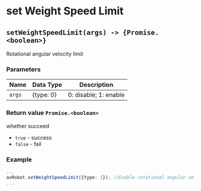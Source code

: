 # set Weight Speed Limit

## `setWeightSpeedLimit(args) -> {Promise.<boolean>}`

Rotational angular velocity limit
### Parameters

| Name | Data Type | Description |
|--------|-----------|-----|
| `args` | {type: 0} |  0: disable; 1: enable  |

### Return value `Promise.<boolean>`

whether succeed

* `true` - success
* `false` - fail

### Example

```typescript
...
axRobot.setWeightSpeedLimit({type: 1}); //Enable rotational angular velocity speed limit
...
```

